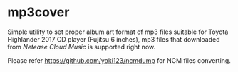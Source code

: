 # mp3cover
Simple utility to set proper album art format of mp3 files suitable for Toyota Highlander 2017 CD player (Fujitsu 6 inches), mp3 files that downloaded from *Netease Cloud Music* is supported right now.

Please refer https://github.com/yoki123/ncmdump for NCM files converting.
